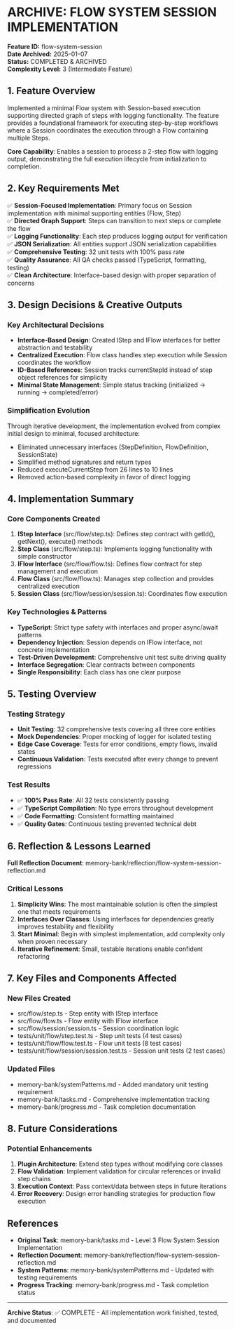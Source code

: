 # ARCHIVE: FLOW SYSTEM SESSION IMPLEMENTATION

**Feature ID:** flow-system-session  
**Date Archived:** 2025-01-07  
**Status:** COMPLETED & ARCHIVED  
**Complexity Level:** 3 (Intermediate Feature)

## 1. Feature Overview

Implemented a minimal Flow system with Session-based execution supporting directed graph of steps with logging functionality. The feature provides a foundational framework for executing step-by-step workflows where a Session coordinates the execution through a Flow containing multiple Steps.

**Core Capability**: Enables a session to process a 2-step flow with logging output, demonstrating the full execution lifecycle from initialization to completion.

## 2. Key Requirements Met

✅ **Session-Focused Implementation**: Primary focus on Session implementation with minimal supporting entities (Flow, Step)  
✅ **Directed Graph Support**: Steps can transition to next steps or complete the flow  
✅ **Logging Functionality**: Each step produces logging output for verification  
✅ **JSON Serialization**: All entities support JSON serialization capabilities  
✅ **Comprehensive Testing**: 32 unit tests with 100% pass rate  
✅ **Quality Assurance**: All QA checks passed (TypeScript, formatting, testing)  
✅ **Clean Architecture**: Interface-based design with proper separation of concerns

## 3. Design Decisions & Creative Outputs

### Key Architectural Decisions

- **Interface-Based Design**: Created IStep and IFlow interfaces for better abstraction and testability
- **Centralized Execution**: Flow class handles step execution while Session coordinates the workflow
- **ID-Based References**: Session tracks currentStepId instead of step object references for simplicity
- **Minimal State Management**: Simple status tracking (initialized → running → completed/error)

### Simplification Evolution

Through iterative development, the implementation evolved from complex initial design to minimal, focused architecture:

- Eliminated unnecessary interfaces (StepDefinition, FlowDefinition, SessionState)
- Simplified method signatures and return types
- Reduced executeCurrentStep from 26 lines to 10 lines
- Removed action-based complexity in favor of direct logging

## 4. Implementation Summary

### Core Components Created

1. **IStep Interface** (src/flow/step.ts): Defines step contract with getId(), getNext(), execute() methods
2. **Step Class** (src/flow/step.ts): Implements logging functionality with simple constructor
3. **IFlow Interface** (src/flow/flow.ts): Defines flow contract for step management and execution
4. **Flow Class** (src/flow/flow.ts): Manages step collection and provides centralized execution
5. **Session Class** (src/flow/session/session.ts): Coordinates flow execution

### Key Technologies & Patterns

- **TypeScript**: Strict type safety with interfaces and proper async/await patterns
- **Dependency Injection**: Session depends on IFlow interface, not concrete implementation
- **Test-Driven Development**: Comprehensive unit test suite driving quality
- **Interface Segregation**: Clear contracts between components
- **Single Responsibility**: Each class has one clear purpose

## 5. Testing Overview

### Testing Strategy

- **Unit Testing**: 32 comprehensive tests covering all three core entities
- **Mock Dependencies**: Proper mocking of logger for isolated testing
- **Edge Case Coverage**: Tests for error conditions, empty flows, invalid states
- **Continuous Validation**: Tests executed after every change to prevent regressions

### Test Results

- ✅ **100% Pass Rate**: All 32 tests consistently passing
- ✅ **TypeScript Compilation**: No type errors throughout development
- ✅ **Code Formatting**: Consistent formatting maintained
- ✅ **Quality Gates**: Continuous testing prevented technical debt

## 6. Reflection & Lessons Learned

**Full Reflection Document**: memory-bank/reflection/flow-system-session-reflection.md

### Critical Lessons

1. **Simplicity Wins**: The most maintainable solution is often the simplest one that meets requirements
2. **Interfaces Over Classes**: Using interfaces for dependencies greatly improves testability and flexibility
3. **Start Minimal**: Begin with simplest implementation, add complexity only when proven necessary
4. **Iterative Refinement**: Small, testable iterations enable confident refactoring

## 7. Key Files and Components Affected

### New Files Created

- src/flow/step.ts - Step entity with IStep interface
- src/flow/flow.ts - Flow entity with IFlow interface
- src/flow/session/session.ts - Session coordination logic
- tests/unit/flow/step.test.ts - Step unit tests (4 test cases)
- tests/unit/flow/flow.test.ts - Flow unit tests (8 test cases)
- tests/unit/flow/session/session.test.ts - Session unit tests (2 test cases)

### Updated Files

- memory-bank/systemPatterns.md - Added mandatory unit testing requirement
- memory-bank/tasks.md - Comprehensive implementation tracking
- memory-bank/progress.md - Task completion documentation

## 8. Future Considerations

### Potential Enhancements

1. **Plugin Architecture**: Extend step types without modifying core classes
2. **Flow Validation**: Implement validation for circular references or invalid step chains
3. **Execution Context**: Pass context/data between steps in future iterations
4. **Error Recovery**: Design error handling strategies for production flow execution

## References

- **Original Task**: memory-bank/tasks.md - Level 3 Flow System Session Implementation
- **Reflection Document**: memory-bank/reflection/flow-system-session-reflection.md
- **System Patterns**: memory-bank/systemPatterns.md - Updated with testing requirements
- **Progress Tracking**: memory-bank/progress.md - Task completion status

---

**Archive Status**: ✅ COMPLETE - All implementation work finished, tested, and documented
